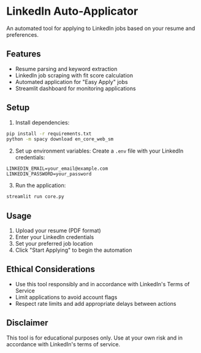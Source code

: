 # LinkedIn Auto-Applicator

An automated tool for applying to LinkedIn jobs based on your resume and preferences.

## Features

- Resume parsing and keyword extraction
- LinkedIn job scraping with fit score calculation
- Automated application for "Easy Apply" jobs
- Streamlit dashboard for monitoring applications

## Setup

1. Install dependencies:
```bash
pip install -r requirements.txt
python -m spacy download en_core_web_sm
```

2. Set up environment variables:
Create a `.env` file with your LinkedIn credentials:
```
LINKEDIN_EMAIL=your_email@example.com
LINKEDIN_PASSWORD=your_password
```

3. Run the application:
```bash
streamlit run core.py
```

## Usage

1. Upload your resume (PDF format)
2. Enter your LinkedIn credentials
3. Set your preferred job location
4. Click "Start Applying" to begin the automation

## Ethical Considerations

- Use this tool responsibly and in accordance with LinkedIn's Terms of Service
- Limit applications to avoid account flags
- Respect rate limits and add appropriate delays between actions

## Disclaimer

This tool is for educational purposes only. Use at your own risk and in accordance with LinkedIn's terms of service. 